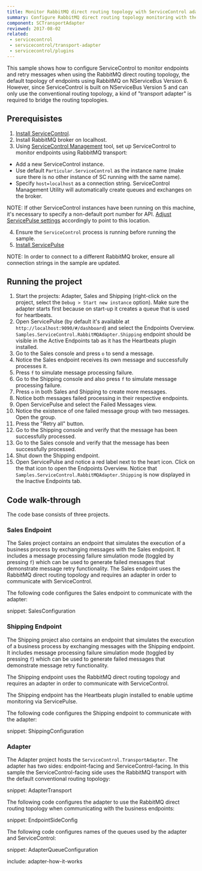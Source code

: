 ```yaml
---
title: Monitor RabbitMQ direct routing topology with ServiceControl adapter
summary: Configure RabbitMQ direct routing topology monitoring with the ServiceControl adapter
component: SCTransportAdapter
reviewed: 2017-08-02
related:
 - servicecontrol
 - servicecontrol/transport-adapter
 - servicecontrol/plugins
---
```



This sample shows how to configure ServiceControl to monitor endpoints and retry messages when using the RabbitMQ direct routing topology, the default topology of endpoints using RabbitMQ on NServiceBus Version 6. However, since ServiceControl is built on NServiceBus Version 5 and can only use the conventional routing topology, a kind of "transport adapter" is required to bridge the routing topologies. 


## Prerequisistes

 1. [Install ServiceControl](/servicecontrol/installation.md).
 2. Install RabbitMQ broker on localhost.
 3. Using [ServiceControl Management](/servicecontrol/license.md#servicecontrol-management-app) tool, set up ServiceControl to monitor endpoints using RabbitMQ transport:
	 
   * Add a new ServiceControl instance.
   * Use default `Particular.ServiceControl` as the instance name (make sure there is no other instance of SC running with the same name).
   * Specify `host=localhost` as a connection string. ServiceControl Management Utility will automatically create queues and exchanges on the broker.

NOTE: If other ServiceControl instances have been running on this machine, it's necessary to specify a non-default port number for API. [Adjust ServicePulse settings](/servicepulse/host-config.md#changing-the-servicecontrol-url) accordingly to point to this location.
 
 4. Ensure the `ServiceControl` process is running before running the sample.
 5. [Install ServicePulse](/servicepulse/installation.md)

NOTE: In order to connect to a different RabbitMQ broker, ensure all connection strings in the sample are updated.


## Running the project

 1. Start the projects: Adapter, Sales and Shipping (right-click on the project, select the `Debug > Start new instance` option). Make sure the adapter starts first because on start-up it creates a queue that is used for heartbeats.
 1. Open ServicePulse (by default it's available at `http://localhost:9090/#/dashboard`) and select the Endpoints Overview. `Samples.ServiceControl.RabbitMQAdapter.Shipping` endpoint should be visible in the Active Endpoints tab as it has the Heartbeats plugin installed.
 1. Go to the Sales console and press `o` to send a message.
 1. Notice the Sales endpoint receives its own message and successfully processes it.
 1. Press `f` to simulate message processing failure.
 1. Go to the Shipping console and also press `f` to simulate message processing failure.
 1. Press `o` in both Sales and Shipping to create more messages.
 1. Notice both messages failed processing in their respective endpoints.
 1. Open ServicePulse and select the Failed Messages view.
 1. Notice the existence of one failed message group with two messages. Open the group.
 1. Press the "Retry all" button.
 1. Go to the Shipping console and verify that the message has been successfully processed.
 1. Go to the Sales console and verify that the message has been successfully processed.
 1. Shut down the Shipping endpoint.
 1. Open ServicePulse and notice a red label next to the heart icon. Click on the that icon to open the Endpoints Overview. Notice that `Samples.ServiceControl.RabbitMQAdapter.Shipping` is now displayed in the Inactive Endpoints tab.


## Code walk-through 

The code base consists of three projects.


### Sales Endpoint

The Sales project contains an endpoint that simulates the execution of a business process by exchanging messages with the Sales endpoint. It includes a message processing failure simulation mode (toggled by pressing `f`) which can be used to generate failed messages that demonstrate message retry functionality. The Sales endpoint uses the RabbitMQ direct routing topology and requires an adapter in order to communicate with ServiceControl.

The following code configures the Sales endpoint to communicate with the adapter:

snippet: SalesConfiguration


### Shipping Endpoint

The Shipping project also contains an endpoint that simulates the execution of a business process by exchanging messages with the Shipping endpoint. It includes message processing failure simulation mode (toggled by pressing `f`) which can be used to generate failed messages that demonstrate message retry functionality.

The Shipping endpoint uses the RabbitMQ direct routing topology and requires an adapter in order to communicate with ServiceControl.

The Shipping endpoint has the Heartbeats plugin installed to enable uptime monitoring via ServicePulse.

The following code configures the Shipping endpoint to communicate with the adapter:

snippet: ShippingConfiguration


### Adapter

The Adapter project hosts the `ServiceControl.TransportAdapter`. The adapter has two sides: endpoint-facing and ServiceControl-facing. In this sample the ServiceControl-facing side uses the RabbitMQ transport with the default conventional routing topology:

snippet: AdapterTransport

The following code configures the adapter to use the RabbitMQ direct routing topology when communicating with the business endpoints:

snippet: EndpointSideConfig

The following code configures names of the queues used by the adapter and ServiceControl:

snippet: AdapterQueueConfiguration

include: adapter-how-it-works
